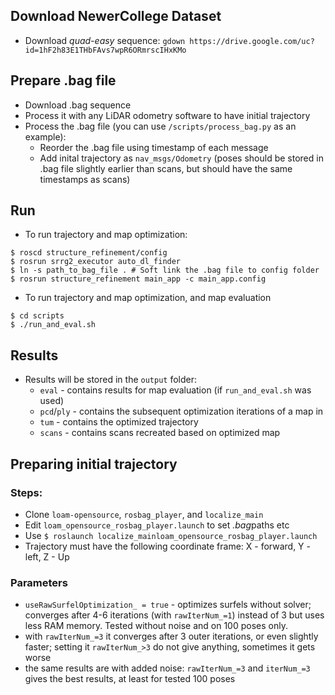 ## Download NewerCollege Dataset
- Download *quad-easy* sequence: ```gdown https://drive.google.com/uc?id=1hF2h83E1THbFAvs7wpR6ORmrscIHxKMo```

## Prepare .bag file
- Download .bag sequence
- Process it with any LiDAR odometry software to have initial trajectory
- Process the .bag file (you can use `/scripts/process_bag.py` as an example): 
    - Reorder the .bag file using timestamp of each message
    - Add inital trajectory as `nav_msgs/Odometry` (poses should be stored in .bag file slightly earlier than scans, but should have the same timestamps as scans)

## Run
- To run trajectory and map optimization:
```console
$ roscd structure_refinement/config
$ rosrun srrg2_executor auto_dl_finder
$ ln -s path_to_bag_file . # Soft link the .bag file to config folder
$ rosrun structure_refinement main_app -c main_app.config
```
- To run trajectory and map optimization, and map evaluation
```
$ cd scripts
$ ./run_and_eval.sh
```

## Results

- Results will be stored in the `output` folder:
    - `eval` - contains results for map evaluation (if ```run_and_eval.sh``` was used)
    - `pcd`/`ply` - contains the subsequent optimization iterations of a map in
    - `tum` - contains the optimized trajectory
    - `scans` - contains scans recreated based on optimized map 


## Preparing initial trajectory
### Steps:
- Clone `loam-opensource`, `rosbag_player`, and `localize_main`
- Edit `loam_opensource_rosbag_player.launch` to set *.bag*paths etc
- Use ```$ roslaunch localize_mainloam_opensource_rosbag_player.launch```
- Trajectory must have the following coordinate frame: X - forward, Y - left, Z - Up

### Parameters

- `useRawSurfelOptimization_ = true` - optimizes surfels without solver; converges after 4-6 iterations (with `rawIterNum_=1`) instead of 3 but uses less RAM memory. Tested without noise and on 100 poses only.
- with `rawIterNum_=3` it converges after 3 outer iterations, or even slightly faster; setting it `rawIterNum_>3` do not give anything, sometimes it gets worse
- the same results are with added noise: `rawIterNum_=3` and `iterNum_=3` gives the best results, at least for tested 100 poses